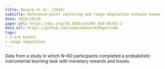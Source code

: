 ```yaml
---
title: Bavard et al. (2018)
subtitle: Reference-point centering and range-adaptation enhance human reinforcement learning at the cost of irrational preferences
date: 2018/10/29
paper_url: https://doi.org/10.1038/s41467-018-06781-2
data_url: https://github.com/sophiebavard/Magnitude
tags:
- 2-arm bandit
- range adaptation
---
```


Data from a study in which N=60 participants completed a probabilistic instrumental learning task with monetary rewards and losses.

